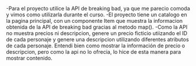 -Para el proyecto utilice la API de breaking bad, ya que me parecio comoda y vimos como utilizarla durante el curso.
-El proyecto tiene un catalogo en la pagina principal, con un componente Item que muestra la informacion obtenida de la API de breaking bad gracias al metodo map(). 
-Como la API no muestra precios ni descripcion, genere un precio ficticio utiizando el ID de cada personaje y genere una descripcion utilizando diferentes atributos de cada personaje. Entendi bien como mostrar la información de precio o descripcion, pero como la api no lo ofrecia, lo hice de esta manera para mostrar contenido.